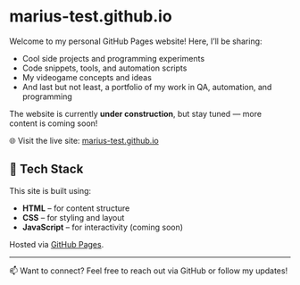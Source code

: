 # marius-test.github.io

Welcome to my personal GitHub Pages website! Here, I’ll be sharing:

- Cool side projects and programming experiments  
- Code snippets, tools, and automation scripts  
- My videogame concepts and ideas  
- And last but not least, a portfolio of my work in QA, automation, and programming  

The website is currently **under construction**, but stay tuned — more content is coming soon!

🌐 Visit the live site: [marius-test.github.io](https://marius-test.github.io)

## 🔧 Tech Stack

This site is built using:

- **HTML** – for content structure  
- **CSS** – for styling and layout  
- **JavaScript** – for interactivity (coming soon)

Hosted via [GitHub Pages](https://pages.github.com/).

---

📫 Want to connect? Feel free to reach out via GitHub or follow my updates!

